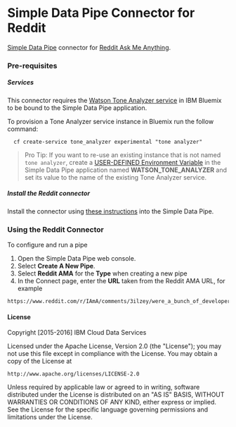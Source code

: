 # Simple Data Pipe Connector for Reddit

[Simple Data Pipe](https://developer.ibm.com/clouddataservices/simple-data-pipe/) connector for [Reddit Ask Me Anything](https://www.reddit.com/r/ama).

### Pre-requisites

##### Services

This connector requires the [Watson Tone Analyzer service](https://console.ng.bluemix.net/catalog/services/tone-analyzer) in IBM Bluemix to be bound to the Simple Data Pipe application. 

To provision a Tone Analyzer service instance in Bluemix run the follow command:

````
  cf create-service tone_analyzer experimental "tone analyzer"
````

> Pro Tip: If you want to re-use an existing instance that is not named `tone analyzer`, create a [USER-DEFINED Environment Variable](https://www.ng.bluemix.net/docs/manageapps/depapps.html#ud_env) in the Simple Data Pipe application named __WATSON_TONE_ANALYZER__ and set its value to the name of the existing Tone Analyzer service.



##### Install the Reddit connector

Install the connector using [these instructions](https://github.com/ibm-cds-labs/simple-data-pipe/wiki/Installing-a-Simple-Data-Pipe-Connector) into the Simple Data Pipe.  

### Using the Reddit Connector 
To configure and run a pipe

1. Open the Simple Data Pipe web console.
2. Select __Create A New Pipe__.
3. Select __Reddit AMA__ for the __Type__ when creating a new pipe  
4. In the Connect page, enter the __URL__ taken from the Reddit AMA URL, for example

  ```  
  https://www.reddit.com/r/IAmA/comments/3ilzey/were_a_bunch_of_developers_from_ibm_ask_us/
  ```  

#### License 

Copyright [2015-2016] IBM Cloud Data Services

Licensed under the Apache License, Version 2.0 (the "License");
you may not use this file except in compliance with the License.
You may obtain a copy of the License at

    http://www.apache.org/licenses/LICENSE-2.0

Unless required by applicable law or agreed to in writing, software
distributed under the License is distributed on an "AS IS" BASIS,
WITHOUT WARRANTIES OR CONDITIONS OF ANY KIND, either express or implied.
See the License for the specific language governing permissions and
limitations under the License.
